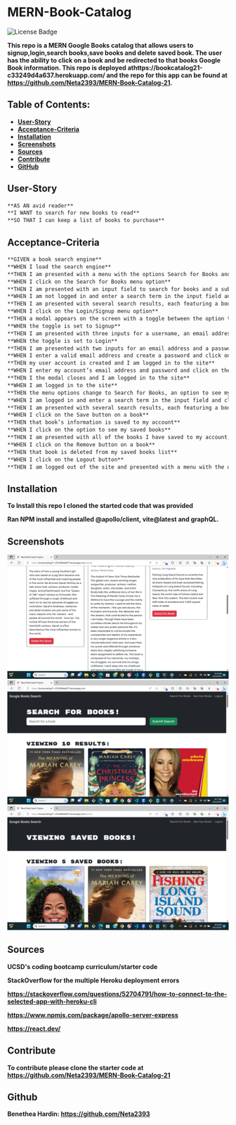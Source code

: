 # MERN-Book-Catalog
![License Badge](https://img.shields.io/badge/license-MIT-green)


**This repo is a MERN Google Books catalog that allows users to signup,login,search books,save books and delete saved book. The user has the ability to click on a book and be redirected to that books Google Book information. This repo is deployed athttps://bookcatalog21-c33249d4a637.herokuapp.com/ and the repo for this app can be found at https://github.com/Neta2393/MERN-Book-Catalog-21.**

## Table of Contents:
* <span style="color:green; font-weight:bold;">[User-Story](#user-story)</span>
* <span style="color:green; font-weight:bold;">[Acceptance-Criteria](#acceptance-criteria)</span>
* <span style="color:green; font-weight:bold;">[Installation](#installation)</span>
* <span style="color:green; font-weight:bold;">[Screenshots](#screenshots)</span>
* <span style="color:green; font-weight:bold;">[Sources](#sources)</span>
* <span style="color:green; font-weight:bold;">[Contribute](#contribute)</span>
* <span style="color:green; font-weight:bold;">[GitHub](#github)</span>

## User-Story

```md
**AS AN avid reader**
**I WANT to search for new books to read**
**SO THAT I can keep a list of books to purchase**
```

## Acceptance-Criteria

```md
**GIVEN a book search engine**
**WHEN I load the search engine**
**THEN I am presented with a menu with the options Search for Books and Login/Signup and an input field to search for books and a submit button**
**WHEN I click on the Search for Books menu option**
**THEN I am presented with an input field to search for books and a submit button**
**WHEN I am not logged in and enter a search term in the input field and click the submit button**
**THEN I am presented with several search results, each featuring a book’s title, author, description, image, and a link to that book on the Google Books site**
**WHEN I click on the Login/Signup menu option**
**THEN a modal appears on the screen with a toggle between the option to log in or sign up**
**WHEN the toggle is set to Signup**
**THEN I am presented with three inputs for a username, an email address, and a password, and a signup button**
**WHEN the toggle is set to Login**
**THEN I am presented with two inputs for an email address and a password and login button**
**WHEN I enter a valid email address and create a password and click on the signup button**
**THEN my user account is created and I am logged in to the site**
**WHEN I enter my account’s email address and password and click on the login button**
**THEN I the modal closes and I am logged in to the site**
**WHEN I am logged in to the site**
**THEN the menu options change to Search for Books, an option to see my saved books, and Logout**
**WHEN I am logged in and enter a search term in the input field and click the submit button**
**THEN I am presented with several search results, each featuring a book’s title, author, description, image, and a link to that book on the Google Books site and a button to save a book to my account**
**WHEN I click on the Save button on a book**
**THEN that book’s information is saved to my account**
**WHEN I click on the option to see my saved books**
**THEN I am presented with all of the books I have saved to my account, each featuring the book’s title, author, description, image, and a link to that book on the Google Books site and a button to remove a book from my account**
**WHEN I click on the Remove button on a book**
**THEN that book is deleted from my saved books list**
**WHEN I click on the Logout button**
**THEN I am logged out of the site and presented with a menu with the options Search for Books and Login/Signup and an input field to search for books and a submit button**  
```

## Installation

**To Install this repo I cloned the started code that was provided**

**Ran NPM install and installed @apollo/client, vite@latest and graphQL.**

## Screenshots

![Alt text](<./assets/DeleteBook.png>)
![Alt text](<./assets/SearchforBooks.png>)
![Alt text](<./assets/ViewSavedBooks.png>)

## Sources

**UCSD's coding bootcamp curriculum/starter code**

**StackOverflow for the multiple Heroku deployment errors**

**https://stackoverflow.com/questions/52704791/how-to-connect-to-the-selected-app-with-heroku-cli**

**https://www.npmjs.com/package/apollo-server-express**

**https://react.dev/**


## Contribute

**To contribute please clone the starter code at https://github.com/Neta2393/MERN-Book-Catalog-21**

## Github

**Benethea Hardin: https://github.com/Neta2393**